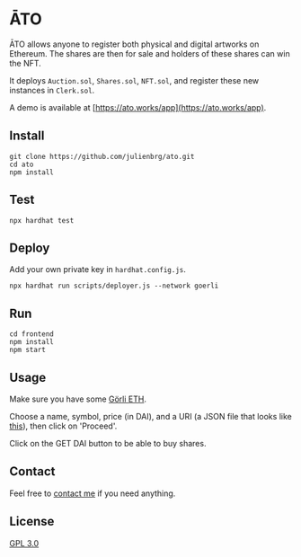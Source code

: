 # ĀTO

ĀTO allows anyone to register both physical and digital artworks on Ethereum. The shares are then for sale and holders of these shares can win the NFT.

It deploys `Auction.sol`, `Shares.sol`, `NFT.sol`, and register these new instances in `Clerk.sol`.

A demo is available at [https://ato.works/app](https://ato.works/app).

## Install

```
git clone https://github.com/julienbrg/ato.git
cd ato
npm install
```

## Test

```
npx hardhat test
```

## Deploy

Add your own private key in `hardhat.config.js`.

```
npx hardhat run scripts/deployer.js --network goerli
```

## Run

```
cd frontend
npm install
npm start
```
## Usage

Make sure you have some [Görli ETH](https://goerli-faucet.slock.it/).

Choose a name, symbol, price (in DAI), and a URI (a JSON file that looks like [this](https://gateway.pinata.cloud/ipfs/QmUPPWFhbD8xQsLfTeytAAHpWof6YVVgrazoLpXm2dgPyf)), then click on 'Proceed'.

Click on the GET DAI button to be able to buy shares.
## Contact

Feel free to [contact me](https://strat.eth.link/contact.html) if you need anything.

## License

[GPL 3.0](https://github.com/julienbrg/ato/blob/main/LICENSE.md)
